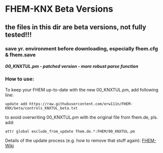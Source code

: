 # FHEM-KNX Beta Versions
## the files in this dir are beta versions, not fully tested!!! 
### save yr. environment before downloading, especially fhem.cfg & fhem.save  

##### 00_KNXTUL.pm - patched version - more robust parse function

### How to use: 
To keep your FHEM up-to-date with the new 00_KNXTUL.pm, add following line:

```update add https://raw.githubusercontent.com/erw111n/FHEM-KNX/beta/controls_KNXTUL_beta.txt```

to avoid overwriting 00_KNXTUL.pm with the original file from fhem.de, pls. add:

```attr global exclude_from_update fhem.de.*:FHEM/00_KNXTUL.pm```

Details of the update process (e.g. how to remove that stuff again): [FHEM-Wiki](https://wiki.fhem.de/wiki/Update)
